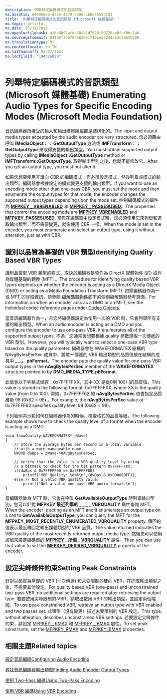 ```yaml
---
description: 列舉特定編碼模式的音訊類型
ms.assetid: d44960eb-da5e-4379-ba9d-cb804559dc53
title: '列舉特定編碼模式的音訊類型 (Microsoft 媒體基礎) '
ms.topic: article
ms.date: 05/31/2018
ms.openlocfilehash: a16a8b97afdd48cb1d7828f80778aa9fcf8dc1ab
ms.sourcegitcommit: 831e8f3db78ab820e1710cede244553c70e50500
ms.translationtype: MT
ms.contentlocale: zh-TW
ms.lasthandoff: 01/07/2021
ms.locfileid: "104386029"
---
```

# <a name="enumerating-audio-types-for-specific-encoding-modes-microsoft-media-foundation"></a><span data-ttu-id="d0106-103">列舉特定編碼模式的音訊類型 (Microsoft 媒體基礎) </span><span class="sxs-lookup"><span data-stu-id="d0106-103">Enumerating Audio Types for Specific Encoding Modes (Microsoft Media Foundation)</span></span>

<span data-ttu-id="d0106-104">音訊編碼器所接受的輸入和輸出媒體類型都是結構化的。</span><span class="sxs-lookup"><span data-stu-id="d0106-104">The input and output media types accepted by the audio encoder are very structured.</span></span> <span data-ttu-id="d0106-105">您必須藉由呼叫 **IMediaObject：： GetOutputType** 方法或 **IMFTransform：： GetOutputType** 來取得支援的輸出類型。</span><span class="sxs-lookup"><span data-stu-id="d0106-105">You must obtain supported output types by calling **IMediaObject::GetOutputType** method or **IMFTransform::GetOutputType**.</span></span> <span data-ttu-id="d0106-106">取得輸出型別之後，您就不能修改它。</span><span class="sxs-lookup"><span data-stu-id="d0106-106">After you get an output type, you must not alter it.</span></span>

<span data-ttu-id="d0106-107">如果您想要使用非單向 CBR 的編碼模式，您必須設定模式，然後列舉該模式的輸出類型。編碼器會根據設定的模式變更支援的輸出類型。</span><span class="sxs-lookup"><span data-stu-id="d0106-107">If you want to use an encoding mode other than one-pass CBR, you must set the mode and then enumerate the output types for that mode; the encoder changes the supported output types depending upon the mode set.</span></span> <span data-ttu-id="d0106-108">控制編碼模式的屬性為 [**MFPKEY \_ VBRENABLED**](mfpkey-vbrenabledproperty.md) 和 [**MFPKEY \_ PASSESUSED**](mfpkey-passesusedproperty.md)。</span><span class="sxs-lookup"><span data-stu-id="d0106-108">The properties that control the encoding mode are [**MFPKEY\_VBRENABLED**](mfpkey-vbrenabledproperty.md) and [**MFPKEY\_PASSESUSED**](mfpkey-passesusedproperty.md).</span></span> <span data-ttu-id="d0106-109">當您在編碼器中設定模式時，您必須使用它來列舉和選取輸出類型，而不需要變更，就像使用 CBR 一樣。</span><span class="sxs-lookup"><span data-stu-id="d0106-109">When the mode is set in the encoder, you must enumerate and select an output type, using it without alteration, just as with CBR.</span></span>

## <a name="identifying-quality-based-vbr-types"></a><span data-ttu-id="d0106-110">識別以品質為基礎的 VBR 類型</span><span class="sxs-lookup"><span data-stu-id="d0106-110">Identifying Quality Based VBR Types</span></span>

<span data-ttu-id="d0106-111">識別品質型 VBR 類型的程式，取決於編碼器是否作為 DirectX 媒體物件 (的) 或作為媒體基礎的轉換 (MFT) 。</span><span class="sxs-lookup"><span data-stu-id="d0106-111">The procedure for identifying quality based VBR types depends on whether the encoder is acting as a DirectX Media Object (DMO) or acting as a Media Foundation Transform (MFT).</span></span> <span data-ttu-id="d0106-112">如需編碼器作為一或 MFT 的詳細資訊，請參閱 [編解碼器物件](codecobjects.md)底下的個別編解碼器參考頁面。</span><span class="sxs-lookup"><span data-stu-id="d0106-112">For information on when an encoder acts as a DMO or an MFT, see the individual codec reference pages under [Codec Objects](codecobjects.md).</span></span>

<span data-ttu-id="d0106-113">當音訊編碼器作為一，且您將編碼器設定為使用一次的 VBR 時，它會列舉所有支援的輸出類型。</span><span class="sxs-lookup"><span data-stu-id="d0106-113">When an audio encoder is acting as a DMO and you configure the encoder to use one-pass VBR, it enumerates all of the supported output types.</span></span> <span data-ttu-id="d0106-114">不過，您通常會想要根據 quality 參數選取一次傳遞的 VBR 型別。</span><span class="sxs-lookup"><span data-stu-id="d0106-114">However, you will typically want to select a one-pass VBR type based on the quality parameter.</span></span> <span data-ttu-id="d0106-115">編碼器會在 WAVEFORMATEX 結構的 NAvgBytesPerSec 成員中，將單一傳遞的 VBR 輸出類型的品質值放在結構的成員中 **\_ \_ 。 pbFormat**。</span><span class="sxs-lookup"><span data-stu-id="d0106-115">The encoder puts the quality value for one-pass VBR output types in the **nAvgBytesPerSec** member of the **WAVEFORMATEX** structure pointed to by **DMO\_MEDIA\_TYPE.pbFormat**.</span></span>

<span data-ttu-id="d0106-116">此值會以下列格式儲存：0x7FFFFFXX，其中 XX 是從0到 100)  (的品質值。</span><span class="sxs-lookup"><span data-stu-id="d0106-116">This value is stored in the following format: 0x7FFFFFXX, where XX is the quality value (from 0 to 100).</span></span> <span data-ttu-id="d0106-117">例如，0x7FFFFF62 的 **nAvgBytesPerSec** 值會指定品質層級 98 (0x62 = 98) 。</span><span class="sxs-lookup"><span data-stu-id="d0106-117">For example, the **nAvgBytesPerSec** value of 0x7FFFFF62 specifies quality level 98 (0x62 = 98).</span></span>

<span data-ttu-id="d0106-118">下列範例將示範如何在編碼器作為的時候，檢查格式的品質等級。</span><span class="sxs-lookup"><span data-stu-id="d0106-118">The following example shows how to check the quality level of a format when the encoder is acting as a DMO.</span></span>


```
void ShowQuality(WAVEFORMATEX* pWave)
{
    // Store the average bytes per second in a local variable
    // with a more manageable name.
    DWORD dwBps = pWave->nAvgBytesPerSec;

    // Verify that the value is a VBR quality level by using 
    // a bitmask to check for the bit pattern 0x7FFFFFXX. 
    if(dwBps & 0x7FFFFF00 == 0x7FFFFF00)
        printf("VBR Quality: %d%%\n",(dwBps & 0x000000FF));
    else // Not a valid VBR quality value.
        printf("Not a valid one-pass VBR audio format.\n");
}
```



<span data-ttu-id="d0106-119">當編碼器做為 MFT 時，它會在呼叫 **GetAvailableOutputType** 時列舉輸出型別，您可以針對 **MFPKEY 最近列舉的 \_ \_ \_ \_ VBRQUALITY** 屬性查詢 MFT。</span><span class="sxs-lookup"><span data-stu-id="d0106-119">When the encoder is acting as an MFT and it enumerates an output type on a call to **GetAvailableOutputType**, you can query the MFT for the **MFPKEY\_MOST\_RECENTLY\_ENUMERATED\_VBRQUALITY** property.</span></span> <span data-ttu-id="d0106-120">傳回的值表示最近傳回之輸出媒體類型的 VBR 品質。</span><span class="sxs-lookup"><span data-stu-id="d0106-120">The value returned indicates the VBR quality of the most recently returned output media type.</span></span> <span data-ttu-id="d0106-121">然後您可以使用該值來設定編碼器的 [**MFPKEY \_ 所需 \_ VBRQUALITY**](mfpkey-desired-vbrqualityproperty.md) 屬性。</span><span class="sxs-lookup"><span data-stu-id="d0106-121">Then you can use that value to set the [**MFPKEY\_DESIRED\_VBRQUALITY**](mfpkey-desired-vbrqualityproperty.md) property of the encoder.</span></span>

## <a name="setting-peak-constraints"></a><span data-ttu-id="d0106-122">設定尖峰條件約束</span><span class="sxs-lookup"><span data-stu-id="d0106-122">Setting Peak Constraints</span></span>

<span data-ttu-id="d0106-123">針對以品質為基礎的 VBR (一次傳遞) 和未受限制的雙向 VBR，在抓取輸出類型之後，不需要其他設定。</span><span class="sxs-lookup"><span data-stu-id="d0106-123">For quality based VBR (one-pass) and unconstrained two-pass VBR, no additional settings are required after retrieving the output type.</span></span> <span data-ttu-id="d0106-124">若要使用尖峰限制的 VBR，請取出啟用 VBR 的輸出類型，並設定兩個階段。</span><span class="sxs-lookup"><span data-stu-id="d0106-124">To use peak-constrained VBR, retrieve an output type with VBR enabled and two passes set.</span></span> <span data-ttu-id="d0106-125">此類型（沒有變更）描述未受限制的 VBR 設定。</span><span class="sxs-lookup"><span data-stu-id="d0106-125">This type, without alteration, describes unconstrained VBR settings.</span></span> <span data-ttu-id="d0106-126">若要設定尖峰條件約束，請設定 [MFPKEY \_ RMAX](mfpkey-rmaxproperty.md) 和 [MFPKEY \_ BMAX](mfpkey-bmaxproperty.md) 屬性。</span><span class="sxs-lookup"><span data-stu-id="d0106-126">To set peak constraints, set the [MFPKEY\_RMAX](mfpkey-rmaxproperty.md) and [MFPKEY\_BMAX](mfpkey-bmaxproperty.md) properties.</span></span>

## <a name="related-topics"></a><span data-ttu-id="d0106-127">相關主題</span><span class="sxs-lookup"><span data-stu-id="d0106-127">Related topics</span></span>

<dl> <dt>

[<span data-ttu-id="d0106-128">設定音訊編碼</span><span class="sxs-lookup"><span data-stu-id="d0106-128">Configuring Audio Encoding</span></span>](configuringaudioencoding.md)
</dt> <dt>

[<span data-ttu-id="d0106-129">尋找音訊編碼器輸出類型</span><span class="sxs-lookup"><span data-stu-id="d0106-129">Finding Audio Encoder Output Types</span></span>](findingaudioencoderoutputtypes.md)
</dt> <dt>

[<span data-ttu-id="d0106-130">使用 Two-Pass 編碼</span><span class="sxs-lookup"><span data-stu-id="d0106-130">Using Two-Pass Encoding</span></span>](usingtwoencodingpasses.md)
</dt> <dt>

[<span data-ttu-id="d0106-131">使用 VBR 編碼</span><span class="sxs-lookup"><span data-stu-id="d0106-131">Using VBR Encoding</span></span>](usingvbrencoding.md)
</dt> </dl>

 

 



